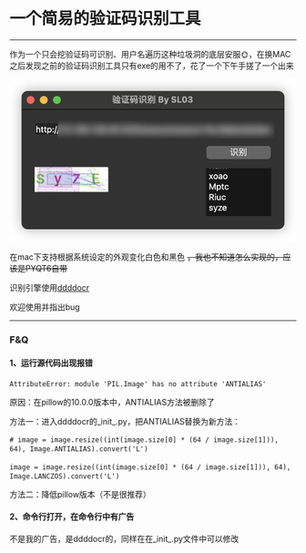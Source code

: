  # 一个简易的验证码识别工具
 
***

作为一个只会挖验证码可识别、用户名遍历这种垃圾洞的底层安服🌞，在换MAC之后发现之前的验证码识别工具只有exe的用不了，花了一个下午手搓了一个出来

<img src="./img/IMG_7938.png">

在mac下支持根据系统设定的外观变化白色和黑色 <del>，我也不知道怎么实现的，应该是PYQT6自带</del>

识别引擎使用[ddddocr](https://github.com/sml2h3/ddddocr)

欢迎使用并指出bug

***

### F&Q
#### 1、运行源代码出现报错
```
AttributeError: module 'PIL.Image' has no attribute 'ANTIALIAS'
```
原因：在pillow的10.0.0版本中，ANTIALIAS方法被删除了

方法一：进入ddddocr的_init_.py，把ANTIALIAS替换为新方法：

```
# image = image.resize((int(image.size[0] * (64 / image.size[1])), 64), Image.ANTIALIAS).convert('L')

image = image.resize((int(image.size[0] * (64 / image.size[1])), 64), Image.LANCZOS).convert('L')
```

方法二：降低pillow版本（不是很推荐）

#### 2、命令行打开，在命令行中有广告
不是我的广告，是ddddocr的，同样在在_init_.py文件中可以修改
